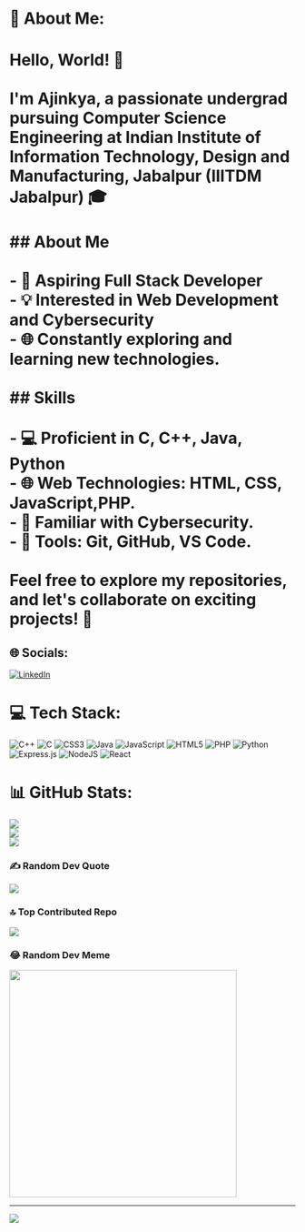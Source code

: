 # 💫 About Me:
# Hello, World! 👋<br><br>I'm Ajinkya, a passionate undergrad pursuing Computer Science Engineering at Indian Institute of Information Technology, Design and Manufacturing, Jabalpur (IIITDM Jabalpur) 🎓<br><br>## About Me<br><br>- 🚀 Aspiring Full Stack Developer <br>- 💡 Interested in Web Development and Cybersecurity <br>- 🌐 Constantly exploring and learning new technologies.<br><br>## Skills<br><br>- 💻 Proficient in C, C++, Java, Python<br>- 🌐 Web Technologies: HTML, CSS, JavaScript,PHP.<br>- 🤖 Familiar with Cybersecurity.<br>- 🔧 Tools: Git, GitHub, VS Code.<br><br>Feel free to explore my repositories, and let's collaborate on exciting projects! 🌟<br>


## 🌐 Socials:
[![LinkedIn](https://img.shields.io/badge/LinkedIn-%230077B5.svg?logo=linkedin&logoColor=white)](https://linkedin.com/in/https://www.linkedin.com/in/ajinkya-gaikwad-3b329a259) 

# 💻 Tech Stack:
![C++](https://img.shields.io/badge/c++-%2300599C.svg?style=for-the-badge&logo=c%2B%2B&logoColor=white) ![C](https://img.shields.io/badge/c-%2300599C.svg?style=for-the-badge&logo=c&logoColor=white) ![CSS3](https://img.shields.io/badge/css3-%231572B6.svg?style=for-the-badge&logo=css3&logoColor=white) ![Java](https://img.shields.io/badge/java-%23ED8B00.svg?style=for-the-badge&logo=openjdk&logoColor=white) ![JavaScript](https://img.shields.io/badge/javascript-%23323330.svg?style=for-the-badge&logo=javascript&logoColor=%23F7DF1E) ![HTML5](https://img.shields.io/badge/html5-%23E34F26.svg?style=for-the-badge&logo=html5&logoColor=white) ![PHP](https://img.shields.io/badge/php-%23777BB4.svg?style=for-the-badge&logo=php&logoColor=white) ![Python](https://img.shields.io/badge/python-3670A0?style=for-the-badge&logo=python&logoColor=ffdd54) ![Express.js](https://img.shields.io/badge/express.js-%23404d59.svg?style=for-the-badge&logo=express&logoColor=%2361DAFB) ![NodeJS](https://img.shields.io/badge/node.js-6DA55F?style=for-the-badge&logo=node.js&logoColor=white) ![React](https://img.shields.io/badge/react-%2320232a.svg?style=for-the-badge&logo=react&logoColor=%2361DAFB)
# 📊 GitHub Stats:
![](https://github-readme-stats.vercel.app/api?username=The-Ajinkya&theme=gruvbox&hide_border=true&include_all_commits=true&count_private=true)<br/>
![](https://github-readme-streak-stats.herokuapp.com/?user=The-Ajinkya&theme=gruvbox&hide_border=true)<br/>
![](https://github-readme-stats.vercel.app/api/top-langs/?username=The-Ajinkya&theme=gruvbox&hide_border=true&include_all_commits=true&count_private=true&layout=compact)

### ✍️ Random Dev Quote
![](https://quotes-github-readme.vercel.app/api?type=horizontal&theme=dark)

### 🔝 Top Contributed Repo
![](https://github-contributor-stats.vercel.app/api?username=The-Ajinkya&limit=5&theme=dark&combine_all_yearly_contributions=true)

### 😂 Random Dev Meme
<img src='https://randommeme-five.vercel.app/' style="height: 400px;"/>

---
[![](https://visitcount.itsvg.in/api?id=The-Ajinkya&icon=0&color=6)](https://visitcount.itsvg.in)

<!-- Proudly created with GPRM ( https://gprm.itsvg.in ) -->
